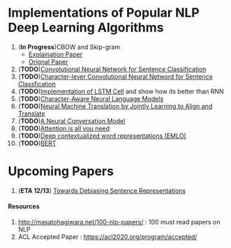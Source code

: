 # Implementations of Popular NLP Deep Learning Algorithms
1. (**In Progress**)CBOW and Skip-gram
	* [Explaination Paper](https://arxiv.org/pdf/1411.2738.pdf )
	* [Orignal Paper](https://papers.nips.cc/paper/5021-distributed-representations-of-words-and-phrases-and-their-compositionality.pdf)
2. (**TODO**)[Convolutional Neural Network for Sentence Classification](https://arxiv.org/pdf/1408.5882.pdf)
3. (**TODO**)[Character-lever Convolutional Neural Netword for Sentence Classfication](https://arxiv.org/pdf/1509.01626.pdf)
4. (**TODO**)[Implementation of LSTM Cell](https://colah.github.io/posts/2015-08-Understanding-LSTMs/) and show how its better than RNN
5. (**TODO**)[Character-Aware Neural Language Models](https://arxiv.org/abs/1508.06615)
6. (**TODO**)[Neural Machine Translation by Jointly Learning to Align and Translate](https://arxiv.org/abs/1409.0473)
7. (**TODO**)[A Neural Conversation Model](https://arxiv.org/abs/1506.05869)
8. (**TODO**)[Attention is all you need](https://arxiv.org/abs/1706.03762)
9. (**TODO**)[Deep contextualized word representations (EMLO)](https://arxiv.org/pdf/1802.05365.pdf)
10. (**TODO**)[BERT](https://arxiv.org/abs/1810.04805)
	 
# Upcoming Papers 
1. (**ETA 12/13**) [Towards Debiasing Sentence Representations](http://www.cs.cmu.edu/~pliang/papers/acl2020_debiasing.pdf)

#### Resources 
1. http://masatohagiwara.net/100-nlp-papers/ : 100 must read papers on NLP
2. ACL Accepted Paper : https://acl2020.org/program/accepted/ 
